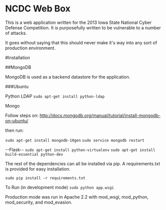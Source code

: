 NCDC Web Box
============

This is a web application written for the 2013 Iowa State National Cyber Defense Competition.  It is purposefully written to be vulnerable to a number of attacks.

It goes without saying that this should never make it's way into any sort of production environment.

#Installation

##MongoDB

MongoDB is used as a backend datastore for the application.

###Ubuntu

Python LDAP
`sudo apt-get install python-ldap`

Mongo

Follow steps on: http://docs.mongodb.org/manual/tutorial/install-mongodb-on-ubuntu/

then run:

`sudo apt-get install mongodb-10gen`
`sudo service mongodb restart`

--Flask--
`sudo apt-get install python-virtualenv`
`sudo apt-get install build-essential python-dev`

The rest of the dependencies can all be installed via pip.  A requirements.txt is provided for easy installation.

`sudo pip install -r requirements.txt`

To Run (in development mode)
`sudo python app.wsgi`

Production mode was run in Apache 2.2 with mod_wsgi, mod_python, mod_security, and mod_evasion.
